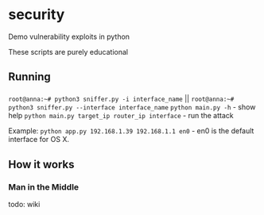 # security
Demo vulnerability exploits in python

These scripts are purely educational

## Running
###
`root@anna:~# python3 sniffer.py -i interface_name` || `root@anna:~# python3 sniffer.py --interface interface_name`
`python main.py -h` - show help
`python main.py target_ip router_ip interface` - run the attack

Example:
`python app.py 192.168.1.39 192.168.1.1 en0` - en0 is the default interface for OS X.

## How it works
### Man in the Middle
todo: wiki